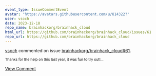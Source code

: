 ```yaml
---
event_type: IssueCommentEvent
avatar: "https://avatars.githubusercontent.com/u/814322?"
user: vsoch
date: 2023-12-18
repo_name: brainhackorg/brainhack_cloud
html_url: https://github.com/brainhackorg/brainhack_cloud/issues/61
repo_url: https://github.com/brainhackorg/brainhack_cloud
---
```


<a href='https://github.com/vsoch' target='_blank'>vsoch</a> commented on issue <a href='https://github.com/brainhackorg/brainhack_cloud/issues/61' target='_blank'>brainhackorg/brainhack_cloud#61</a>.

<small>Thanks for the help on this last year, it was fun to try out!...</small>

<a href='https://github.com/brainhackorg/brainhack_cloud/issues/61' target='_blank'>View Comment</a>